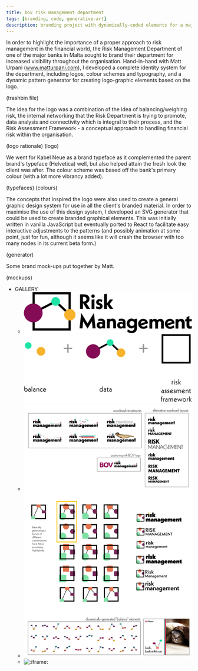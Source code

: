 ```yaml
---
title: bov risk management department
tags: [branding, code, generative-art]
description: branding project with dynamically-coded elements for a major local bank
---
```


In order to highlight the importance of a proper approach to risk management in the financial world, the Risk Management Department of one of the major banks in Malta sought to brand their department for increased visibility throughout the organisation. Hand-in-hand with Matt Urpani (www.matturpani.com), I developed a complete identity system for the department, including logos, colour schemes and typography, and a dynamic pattern generator for creating logo-graphic elements based on the logo.

(trashbin file)

The idea for the logo was a combination of the idea of balancing/weighing risk, the internal networking that the Risk Department is trying to promote, data analysis and connectivity which is integral to their process, and the Risk Assessment Framework - a conceptual approach to handling financial risk within the organisation.

(logo rationale)
(logo)

We went for Kabel Neue as a brand typeface as it complemented the parent brand's typeface (Helvetica) well, but also helped attain the fresh look the client was after. The colour scheme was based off the bank's primary colour (with a lot more vibrancy added).

(typefaces)
(colours)

The concepts that inspired the logo were also used to create a general graphic design system for use in all the client's branded material. In order to maximise the use of this design system, I developed an SVG generator that could be used to create branded graphical elements. This was initially written in vanilla JavaScript but eventually ported to React to facilitate easy interactive adjustments to the patterns (and possibly animation at some point, just for fun, although it seems like it will crash the browser with too many nodes in its current beta form.)

(generator)

Some brand mock-ups put together by Matt.

(mockups)


- GALLERY
  - ![:component:](./_assets/Logo.svelte)
    ![:component:](./_assets/Rationale.svelte)
  - ![sketches](./_assets/brainstorming-1.png)
    ![sketches](./_assets/brainstorming-3.png)
  - ![sketches](./_assets/brainstorming-2.png)
  - ![:iframe:](https://vigorous-banach-528b70.netlify.app/)
